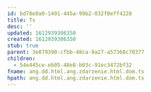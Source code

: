 ```yaml
---
id: bd78e0a0-1491-445a-99b2-032f0eff4228
title: Ts
desc: ''
updated: 1612939306350
created: 1612939306350
stub: true
parent: 3e879390-cfbb-48ca-9a27-a57368c70377
children:
  - 54e445ce-eb05-48e8-b03c-91ec3472bf32
fname: ang.dd.html.ang.zdarzenie.html.dom.ts
hpath: ang.dd.html.ang.zdarzenie.html.dom.ts
---
```



